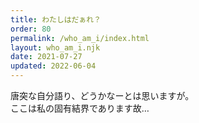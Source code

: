 ```yaml
---
title: わたしはだぁれ？
order: 80
permalink: /who_am_i/index.html
layout: who_am_i.njk
date: 2021-07-27
updated: 2022-06-04
---
```


唐突な自分語り、どうかなーとは思いますが。  
ここは私の固有結界であります故…

